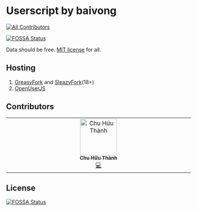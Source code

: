 # Userscript by baivong
<!-- ALL-CONTRIBUTORS-BADGE:START - Do not remove or modify this section -->
[![All Contributors](https://img.shields.io/badge/all_contributors-1-orange.svg?style=flat-square)](#contributors-)
<!-- ALL-CONTRIBUTORS-BADGE:END -->

[![FOSSA Status](https://app.fossa.io/api/projects/git%2Bgithub.com%2Flelinhtinh%2FUserscript.svg?type=shield)](https://app.fossa.io/projects/git%2Bgithub.com%2Flelinhtinh%2FUserscript?ref=badge_shield)

Data should be free. [MIT license](https://baivong.mit-license.org/) for all.

## Hosting

1. [GreasyFork](https://greasyfork.org/en/users/2590-lelinhtinh) and [SleazyFork](https://sleazyfork.org/en/users/2590-lelinhtinh)(18+)
1. [OpenUserJS](https://openuserjs.org/users/baivong/scripts)

## Contributors

<!-- ALL-CONTRIBUTORS-LIST:START - Do not remove or modify this section -->
<!-- prettier-ignore-start -->
<!-- markdownlint-disable -->
<table>
  <tbody>
    <tr>
      <td align="center" valign="top" width="14.28%"><a href="https://github.com/mrsilver256"><img src="https://avatars.githubusercontent.com/u/11459722?v=4?s=100" width="100px;" alt="Chu Hữu Thành"/><br /><sub><b>Chu Hữu Thành</b></sub></a><br /><a href="https://github.com/lelinhtinh/Userscript/commits?author=mrsilver256" title="Code">💻</a></td>
    </tr>
  </tbody>
</table>

<!-- markdownlint-restore -->
<!-- prettier-ignore-end -->

<!-- ALL-CONTRIBUTORS-LIST:END -->
<!-- prettier-ignore-start -->
<!-- markdownlint-disable -->

<!-- markdownlint-restore -->
<!-- prettier-ignore-end -->

<!-- ALL-CONTRIBUTORS-LIST:END -->

## License
[![FOSSA Status](https://app.fossa.io/api/projects/git%2Bgithub.com%2Flelinhtinh%2FUserscript.svg?type=large)](https://app.fossa.io/projects/git%2Bgithub.com%2Flelinhtinh%2FUserscript?ref=badge_large)
